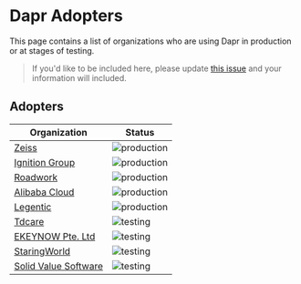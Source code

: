 # Dapr Adopters

This page contains a list of organizations who are using Dapr in production or at stages of testing.

>If you'd like to be included here, please update [this issue](https://github.com/dapr/dapr/issues/3169) and your information will included. 

## Adopters

| Organization | Status |
| ------------ | ---------|
| [Zeiss](https://www.zeiss.com/) |  ![production](https://img.shields.io/badge/-production-blue?style=flat) |
| [Ignition Group](https://www.ignitiongroup.co.za/) | ![production](https://img.shields.io/badge/-production-blue?style=flat) |
| [Roadwork](https://roadwork.io/) | ![production](https://img.shields.io/badge/-production-blue?style=flat) |
| [Alibaba Cloud](https://us.alibabacloud.com/en) | ![production](https://img.shields.io/badge/-production-blue?style=flat)  |
| [Legentic](https://legentic.com/) | ![production](https://img.shields.io/badge/-production-blue?style=flat)  |
| [Tdcare](http://www.tdcare.cn/) | ![testing](https://img.shields.io/badge/-production-blue?style=flat) |
| [EKEYNOW Pte. Ltd](https://www.ekeynow.com/) | ![testing](https://img.shields.io/badge/-development%20&%20testing-green?style=flat) |
| [StaringWorld](http://www.staringworld.com/) | ![testing](https://img.shields.io/badge/-development%20&%20testing-green?style=flat) |
| [Solid Value Software](https://dotnetsilverlightprism.wordpress.com/2021/05/03/discover-dapr-the-dapr-mesh-and-a-net-code-sample/) | ![testing](https://img.shields.io/badge/development%20&%20testing-green?style=flat) |

